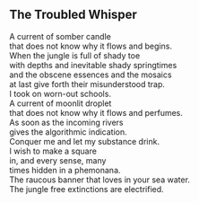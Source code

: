 The Troubled Whisper
--------------------
A current of somber candle  
that does not know why it flows and begins.  
When the jungle is full of shady toe  
with depths and inevitable shady springtimes  
and the obscene essences and the mosaics  
at last give forth their misunderstood trap.  
I took on worn-out schools.  
A current of moonlit droplet  
that does not know why it flows and perfumes.  
As soon as the incoming rivers  
gives the algorithmic indication.  
Conquer me and let my substance drink.  
I wish to make a square  
in, and every sense, many  
times hidden in a phemonana.  
The raucous banner that loves in your sea water.  
The jungle free extinctions are electrified.  
